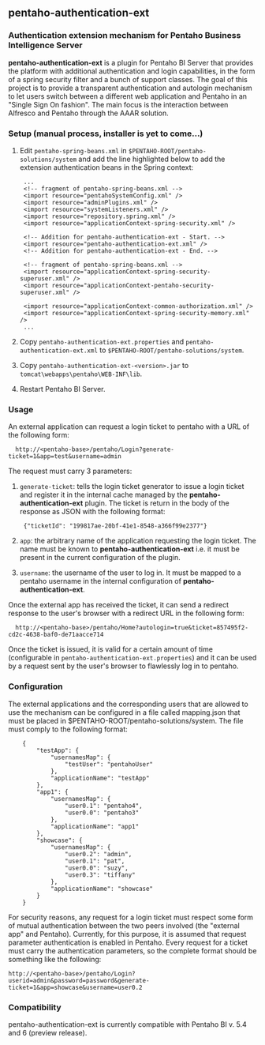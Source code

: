 ## pentaho-authentication-ext
### Authentication extension mechanism for Pentaho Business Intelligence Server

**pentaho-authentication-ext** is a plugin for Pentaho BI Server that provides the platform with additional
authentication and login capabilities, in the form of a
spring security filter and a bunch of support classes. The goal of this project is to provide a transparent authentication and autologin
mechanism to let users switch between a different web application and Pentaho in an
 "Single Sign On fashion". The main focus is  the interaction
between Alfresco and Pentaho through the AAAR solution.

### Setup (manual process, installer is yet to come...)

1. Edit `pentaho-spring-beans.xml` in `$PENTAHO-ROOT/pentaho-solutions/system` and add
the line highlighted below to add the extension authentication beans in the Spring context:

		...
		<!-- fragment of pentaho-spring-beans.xml -->
		<import resource="pentahoSystemConfig.xml" />
		<import resource="adminPlugins.xml" />
		<import resource="systemListeners.xml" />
		<import resource="repository.spring.xml" />
		<import resource="applicationContext-spring-security.xml" />

		<!-- Addition for pentaho-authentication-ext - Start. -->
		<import resource="pentaho-authentication-ext.xml" />
		<!-- Addition for pentaho-authentication-ext - End. -->

		<!-- fragment of pentaho-spring-beans.xml -->
		<import resource="applicationContext-spring-security-superuser.xml" />  
		<import resource="applicationContext-pentaho-security-superuser.xml" />

		<import resource="applicationContext-common-authorization.xml" />
		<import resource="applicationContext-spring-security-memory.xml" />
		...

2. Copy `pentaho-authentication-ext.properties` and `pentaho-authentication-ext.xml` to
`$PENTAHO-ROOT/pentaho-solutions/system`.

3. Copy `pentaho-authentication-ext-<version>.jar` to `tomcat\webapps\pentaho\WEB-INF\lib`.
4. Restart Pentaho BI Server.

### Usage
An external application can request a login ticket to pentaho with a URL of the following form:

      http://<pentaho-base>/pentaho/Login?generate-ticket=1&app=test&username=admin

The request must carry 3 parameters:

1. `generate-ticket`: tells the login ticket generator to issue a login ticket and register it in the internal cache managed by the **pentaho-authentication-ext** plugin. The ticket is return in the body of the response as JSON with the following format:

        {"ticketId": "199817ae-20bf-41e1-8548-a366f99e2377"}

2. `app`: the arbitrary name of the application requesting the login ticket. The name must be known to **pentaho-authentication-ext** i.e. it must be present in the current configuration of the plugin.

3. `username`: the username of the user to log in. It must be mapped to a pentaho username in the internal configuration of **pentaho-authentication-ext**.

Once the external app has received the ticket, it can send a redirect response to the user's browser with a redirect URL in the following form:

      http://<pentaho-base>/pentaho/Home?autologin=true&ticket=857495f2-cd2c-4638-baf0-de71aacce714

Once the ticket is issued, it is valid for a certain amount of time (configurable in `pentaho-authentication-ext.properties`) and it can be used by a request sent by the user's browser to flawlessly log in to pentaho.

### Configuration
The external applications and the corresponding users that are allowed to use the mechanism can be configured in a file called mapping.json that must be placed in $PENTAHO-ROOT/pentaho-solutions/system. The file must comply to the following format:

		{
		    "testApp": {
		        "usernamesMap": {
		            "testUser": "pentahoUser"
		        },
		        "applicationName": "testApp"
		    },
		    "app1": {
		        "usernamesMap": {
		            "user0.1": "pentaho4",
		            "user0.0": "pentaho3"
		        },
		        "applicationName": "app1"
		    },
		    "showcase": {
		        "usernamesMap": {
		            "user0.2": "admin",
		            "user0.1": "pat",
		            "user0.0": "suzy",
		            "user0.3": "tiffany"
		        },
		        "applicationName": "showcase"
		    }
		}  

For security reasons, any request for a login ticket must respect some form of mutual authentication between the two peers involved (the "external app" and Pentaho). Currently, for this purpose, it is assumed that request parameter authentication is enabled in Pentaho.
Every request for a ticket must carry the authentication parameters, so the complete format should be something like the following:

    http://<pentaho-base>/pentaho/Login?userid=admin&password=password&generate-ticket=1&app=showcase&username=user0.2


### Compatibility
pentaho-authentication-ext is currently compatible with Pentaho BI v. 5.4 and 6 (preview release).
